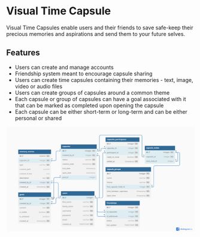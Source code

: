 # Visual Time Capsule
Visual Time Capsules enable users and their friends to save safe-keep their precious memories and aspirations and send them to your future selves.

## Features
 - Users can create and manage accounts
 - Friendship system meant to encourage capsule sharing
 - Users can create time capsules containing their memories - text, image, video or audio files
 - Users can create groups of capsules around a common theme
 - Each capsule or group of capsules can have a goal associated with it that can be marked as completed upon opening the capsule
 - Each capsule can be either short-term or long-term and can be either personal or shared


![DB Diagram](https://github.com/bogiplump/Visual-Time-Capsule/blob/main/database%20diagram.png)
